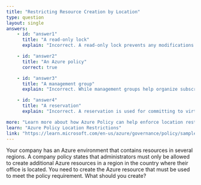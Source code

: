 ```yaml
---
title: "Restricting Resource Creation by Location"
type: question
layout: single
answers:
    - id: "answer1"
      title: "A read-only lock"
      explain: "Incorrect. A read-only lock prevents any modifications to a resource but cannot restrict resource creation to specific regions. Resource locks are used to prevent accidental deletion or modification of resources."

    - id: "answer2"
      title: "An Azure policy"
      correct: true

    - id: "answer3"
      title: "A management group"
      explain: "Incorrect. While management groups help organize subscriptions and apply governance across multiple subscriptions, they cannot directly restrict resource creation to specific regions. You would still need an Azure policy to enforce location restrictions."

    - id: "answer4"
      title: "A reservation"
      explain: "Incorrect. A reservation is used for committing to virtual machines for a one or three-year period to receive pricing discounts. It has no capability to restrict resource creation to specific regions."

more: "Learn more about how Azure Policy can help enforce location restrictions for resource deployment to meet geo-compliance requirements."
learn: "Azure Policy Location Restrictions"
link: "https://learn.microsoft.com/en-us/azure/governance/policy/samples/built-in-policies#general"
---
```


Your company has an Azure environment that contains resources in several regions. A company policy states
that administrators must only be allowed to create additional Azure resources in a region in the country where
their office is located. You need to create the Azure resource that must be used to meet the policy
requirement. What should you create?